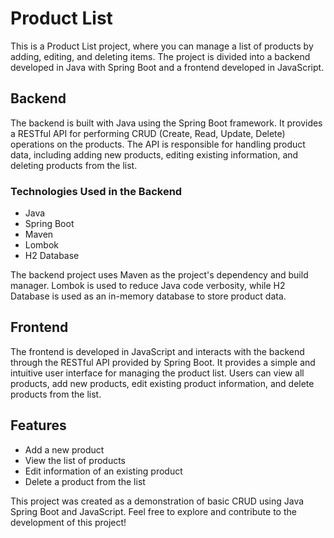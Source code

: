# Product List

This is a Product List project, where you can manage a list of products by adding, editing, and deleting items. The project is divided into a backend developed in Java with Spring Boot and a frontend developed in JavaScript.

## Backend

The backend is built with Java using the Spring Boot framework. It provides a RESTful API for performing CRUD (Create, Read, Update, Delete) operations on the products. The API is responsible for handling product data, including adding new products, editing existing information, and deleting products from the list.

### Technologies Used in the Backend

- Java
- Spring Boot
- Maven
- Lombok
- H2 Database

The backend project uses Maven as the project's dependency and build manager. Lombok is used to reduce Java code verbosity, while H2 Database is used as an in-memory database to store product data.

## Frontend

The frontend is developed in JavaScript and interacts with the backend through the RESTful API provided by Spring Boot. It provides a simple and intuitive user interface for managing the product list. Users can view all products, add new products, edit existing product information, and delete products from the list.

## Features

- Add a new product
- View the list of products
- Edit information of an existing product
- Delete a product from the list


This project was created as a demonstration of basic CRUD using Java Spring Boot and JavaScript. Feel free to explore and contribute to the development of this project!

